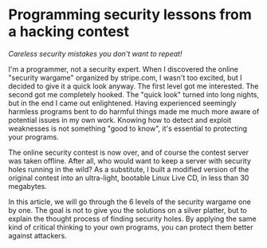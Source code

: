 # Programming security lessons from a hacking contest

*Careless security mistakes you don't want to repeat!*

I'm a programmer, not a security expert.
When I discovered the online "security wargame" organized by stripe.com,
I wasn't too excited, but I decided to give it a quick look anyway.
The first level got me interested.
The second got me completely hooked.
The "quick look" turned into long nights,
but in the end I came out enlightened.
Having experienced seemingly harmless programs bent to do harmful things made me much more aware of potential issues in my own work.
Knowing how to detect and exploit weaknesses is not something "good to know",
it's essential to protecting your programs.

The online security contest is now over,
and of course the contest server was taken offline.
After all,
who would want to keep a server with security holes running in the wild?
As a substitute,
I built a modified version of the original contest into an ultra-light,
bootable Linux Live CD, in less than 30 megabytes.

In this article,
we will go through the 6 levels of the security wargame one by one.
The goal is not to give you the solutions on a silver platter,
but to explain the thought process of finding security holes.
By applying the same kind of critical thinking to your own programs,
you can protect them better against attackers.

